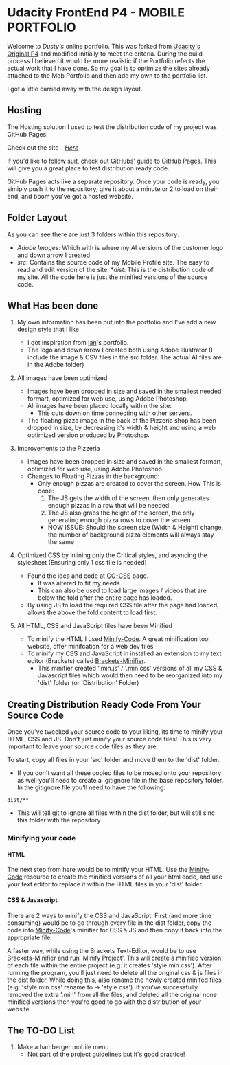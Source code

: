 # Udacity FrontEnd P4 - MOBILE PORTFOLIO

Welcome to *Dusty's* online portfolio. This was forked from [Udacity's Original P4] and modified initially to meet the criteria. During the build process I believed it would be more realistic if the Portfolio refects the actual work that I have done. So my goal is to optimize the sites already attached to the Mob Portfolio and then add my own to the portfolio list.

I got a little carried away with the design layout.

## Hosting

The Hosting solution I used to test the distribution code of my project was GitHub Pages.

Check out the site - _[Here]_

If you'd like to follow suit, check out GitHubs' guide to [GitHub Pages]. This will give you a great place to test distribution ready code.

GitHub Pages acts like a separate repository. Once your code is ready, you simiply push it to the repository, give it about a minute or 2 to load on their end, and boom you've got a hosted website.

## Folder Layout

As you can see there are just 3 folders within this repository:
  * _Adobe Images_: Which with is where my AI versions of the customer logo and down arrow I created
  * _src_: Contains the source code of my Mobile Profile site. The easy to read and edit version of the site.
  *_dist_: This is the distribution code of my site. All the code here is just the minified versions of the source code.

## What Has been done

1. My own information has been put into the portfolio and I've add a new design style that I like
   * I got inspiration from [Ian]'s portfolio.
   * The logo and down arrow I created both using Adobe Illustrator (I include the image & CSV files in the src folder. The actual AI files are in the Adobe folder)

2. All images have been optimized
   * Images have been dropped in size and saved in the smallest needed formart, optimized for web use, using Adobe Photoshop.
   * All images have been placed locally within the site:
      * This cuts down on time connecting with other servers.
   * The floating pizza image in the back of the Pizzeria shop has been dropped in size, by decreasing it's width & height and using a web optimized version produced by Photoshop.

3. Improvements to the Pizzeria
   * Images have been dropped in size and saved in the smallest formart, optimized for web use, using Adobe Photoshop.
   * Changes to Floating Pizzas in the background:
     * Only enough pizzas are created to cover the screen. How This is done:
       1. The JS gets the width of the screen, then only generates enough pizzas in a row that will be needed.
       2. The JS also grabs the height of the screen, the only generating enough pizza rows to cover the screen.
       * NOW ISSUE: Should the screen size (Width & Height) change, the number of background pizza elements will always stay the same

4. Optimized CSS by inlining only the Critical styles, and asyncing the stylesheet (Ensuring only 1 css file is needed)
    * Found the idea and code at [GO-CSS] page.
      * It was altered to fit my needs
      * This can also be used to load large images / videos that are below the fold after the entire page has loaded.
    * By using JS to load the required CSS file after the page had loaded, allows the above the fold content to load first.

5. All HTML, CSS and JavaScript files have been Minified
    * To minify the HTML I used [Minify-Code]. A  great minification tool website, offer minifcation for a web dev files
    * To minify my CSS and JavaScript in installed an extension to my text editor (Brackets) called [Brackets-Minifier].
       * This minifier created '.min.js' / '.min.css' versions of all my CSS & Javascript files which would then need to be reorganized into my 'dist' folder (or 'Distribution' Folder)



## Creating Distribution Ready Code From Your Source Code

Once you've tweeked your source code to your liking, its  time to minify your HTML, CSS and JS. Don't just minify your source code files! This is very important to leave your source code files as they are.

To start, copy all files in your 'src' folder and move them to the 'dist' folder.

  * If you don't want all these copied files to be moved onto your repository as well you'll need to create a .gitignore file in the base repository folder. In the gitignore file you'll need to have the following:
```
dist/**
```
  * This will tell git to ignore all files within the dist folder, but will still sinc this folder with the repository

### Minifying your code
#### HTML
The next step from here would be to minify your HTML. Use the [Minify-Code] resource to create the minified versions of all your html code, and use your text editor to replace it within the HTML files in your 'dist' folder.

#### CSS & Javascript
There are 2 ways to minify the CSS and JavaScript. First (and more time consuming) would be to go through every file in the dist folder, copy the code into [Minify-Code]'s minifier for CSS & JS and then copy it back into the appropriate file.

A faster way, while using the Brackets Text-Editor, would be to use [Brackets-Minifier] and run 'Minify Project'. This will create a minified version of each file within the entire project (e.g: it creates 'style.min.css'). After running the program, you'll just need to delete all the original css & js files in the dist folder. While doing this, also rename the newly created minifed files (e.g: 'style.min.css' rename to -> 'style.css'). If you've successfully removed the extra '.min' from all the files, and deleted all the original none minified versions then you're good to go with the distribution of your website.


## The TO-DO List

1. Make a hamberger mobile menu
    * Not part of the project guidelines but it's good practice!

[Udacity's Original P4]: <https://github.com/udacity/frontend-nanodegree-mobile-portfolio> "Udacity's FrontEnd Mobile Portfolio P4 Source Code"
[Here]: <http://ecdusty.github.io/> "ecDusty's Live Mobile Portfolio"
[GO-CSS]: <https://developers.google.com/speed/docs/insights/OptimizeCSSDelivery> "Google's Optimized CSS Delivery"
[Ian]: <http://ianlunn.co.uk/> "Ian Lunn's Website Portfolio"
[Minify-Code]: <http://minifycode.com/html-minifier/> "Minifycode.com - A great minication resource"
[Brackets-Minifier]: <https://github.com/abagshaw/brackets-minifier> "Brackets Minifier by Andrew Bagshaw"
[GitHub Pages]: <https://pages.github.com/> "GitHub hosting solution GitHub Pages"

